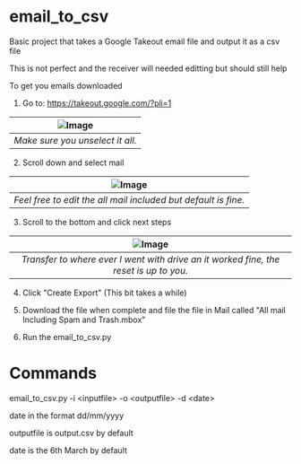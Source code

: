 # email_to_csv
Basic project that takes a Google Takeout email file and output it as a csv file

This is not perfect and the receiver will needed editting but should still help


To get you emails downloaded 
1. Go to: https://takeout.google.com/?pli=1


| ![Image](https://imgur.com/UjFiobC.png) |
|:--:| 
| *Make sure you unselect it all.* |

2. Scroll down and select mail

| ![Image](https://imgur.com/AO48yQF.png) |
|:--:| 
| *Feel free to edit the all mail included but default is fine.* |

3. Scroll to the bottom and click next steps

| ![Image](https://imgur.com/YHe0UlE.png) |
|:--:| 
| *Transfer to where ever I went with drive an it worked fine, the reset is up to you.* |

4. Click "Create Export" (This bit takes a while)

5. Download the file when complete and file the file in Mail called "All mail Including Spam and Trash.mbox"

6. Run the email_to_csv.py

# Commands

email_to_csv.py -i \<inputfile\> -o \<outputfile\> -d \<date\>

date in the format dd/mm/yyyy

outputfile is output.csv by default

date is the 6th March by default

  
